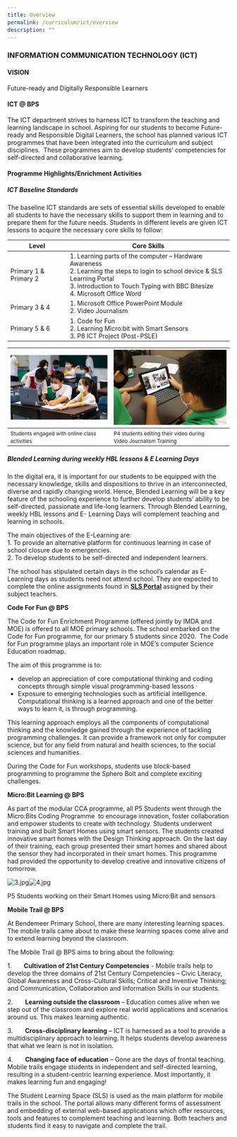 ```yaml
---
title: Overview
permalink: /curriculum/ict/overview
description: ""
---
```

### INFORMATION COMMUNICATION TECHNOLOGY (ICT)

#### VISION

Future-ready and Digitally Responsible Learners

  
#### ICT @ BPS

The ICT department strives to harness ICT to transform the teaching and learning landscape in school. Aspiring for our students to become Future-ready and Responsible Digital Learners, the school has planned various ICT programmes that have been integrated into the curriculum and subject disciplines.  These programmes aim to develop students’ competencies for self-directed and collaborative learning.

#### Programme Highlights/Enrichment Activities

##### ICT Baseline Standards
The baseline ICT standards are sets of essential skills developed to enable all students to have the necessary skills to support them in learning and to prepare them for the future needs. Students in different levels are given ICT lessons to acquire the necessary core skills to follow:

| Level 	| Core Skills 	|
|---	|---	|
| Primary 1 & Primary 2 	|   1. Learning parts of the computer – Hardware Awareness<br>  2. Learning the steps to login to school device & SLS Learning Portal<br>  3. Introduction to Touch Typing with BBC Bitesize<br>  4. Microsoft Office Word 	|
| Primary 3 & 4 	|   1. Microsoft Office PowerPoint Module<br>  2. Video Journalism 	|
| Primary 5 & 6 	|   1. Code for Fun<br>  2. Learning Micro:bit with Smart Sensors<br>  3. P6 ICT Project (Post-PSLE) 	|

  

| ![](/images/1%20(4).jpg) | ![](/images/2%20(6).jpg) |
| --- | --- |
| <small align="center">Students engaged with online class activities </small>| <small align="center">P4 students editing their video during Video Journalism Training </small>|

##### Blended Learning during weekly HBL lessons & E Learning Days

In the digital era, it is important for our students to be equipped with the necessary knowledge, skills and dispositions to thrive in an interconnected, diverse and rapidly changing world. Hence, Blended Learning will be a key feature of the schooling experience to further develop students’ ability to be self-directed, passionate and life-long learners. Through Blended Learning, weekly HBL lessons and E- Learning Days will complement teaching and learning in schools.

The main objectives of the E-Learning are: <br>
1. To provide an alternative platform for continuous learning in case of school closure due to emergencies.<br>
2. To develop students to be self-directed and independent learners.

The school has stipulated certain days in the school’s calendar as E-Learning days as students need not attend school. They are expected to complete the online assignments found in [**SLS Portal**](/curriculum/ict/student-learning-space) assigned by their subject teachers. 

  

**Code For Fun @ BPS**

The Code for Fun Enrichment Programme (offered jointly by IMDA and MOE) is offered to all MOE primary schools. The school embarked on the Code for Fun programme, for our primary 5 students since 2020.  The Code for Fun programme plays an important role in MOE’s computer Science Education roadmap.

The aim of this programme is to:

*   develop an appreciation of core computational thinking and coding concepts through simple visual programming-based lessons ·       
*   Exposure to emerging technologies such as artificial intelligence. Computational thinking is a learned approach and one of the better ways to learn it, is through programming. 

This learning approach employs all the components of computational thinking and the knowledge gained through the experience of tackling programming challenges. It can provide a framework not only for computer science, but for any field from natural and health sciences, to the social sciences and humanities.

During the Code for Fun workshops, students use block-based programming to programme the Sphero Bolt and complete exciting challenges.

**Micro:Bit Learning @ BPS**

As part of the modular CCA programme, all P5 Students went through the Micro:Bits Coding Programme  to encourage innovation, foster collaboration and empower students to create with technology. Students underwent training and built Smart Homes using smart sensors. The students created innovative smart homes with the Design Thinking approach. On the last day of their training, each group presented their smart homes and shared about the sensor they had incorporated in their smart homes. This programme had provided the opportunity to develop creative and innovative citizens of tomorrow. 

  

![3.jpg](https://bendemeerpri-moe-edu-sg-admin.cwp.sg/qql/slot/u939/2022%20Matters/Website%20Updates%202022/April%202022/ICT/3.jpg)![4.jpg](https://bendemeerpri-moe-edu-sg-admin.cwp.sg/qql/slot/u939/2022%20Matters/Website%20Updates%202022/April%202022/ICT/4.jpg)  

  

  

  

  

  

  

  

  

  

  

  

  

  

P5 Students working on their Smart Homes using Micro:Bit and sensors  

  

  

**Mobile Trail @ BPS**

At Bendemeer Primary School, there are many interesting learning spaces. The mobile trails came about to make these learning spaces come alive and to extend learning beyond the classroom.

  
The Mobile Trail @ BPS aims to bring about the following:

1.       **Cultivation of 21st Century Competencies** \- Mobile trails help to develop the three domains of 21st Century Competencies – Civic Literacy, Global Awareness and Cross-Cultural Skills; Critical and Inventive Thinking; and Communication, Collaboration and Information Skills in our students.

2.       **Learning outside the classroom** – Education comes alive when we step out of the classroom and explore real world applications and scenarios around us. This makes learning authentic.

3.       **Cross-disciplinary learning** – ICT is harnessed as a tool to provide a multidisciplinary approach to learning. It helps students develop awareness that what we learn is not in isolation.

4.       **Changing face of education** – Gone are the days of frontal teaching. Mobile trails engage students in independent and self-directed learning, resulting in a student-centric learning experience. Most importantly, it makes learning fun and engaging!

The Student Learning Space (SLS) is used as the main platform for mobile trails in the school. The portal allows many different forms of assessment and embedding of external web-based applications which offer resources, tools and features to complement teaching and learning. Both teachers and students find it easy to navigate and complete the trail.